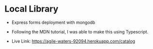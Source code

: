 # Local Library

- Express forms deployment with mongodb
- Following the MDN tutorial, I was able to make this using Typescript.

- Live Link: <https://agile-waters-92094.herokuapp.com/catalog>
